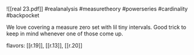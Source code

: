 ![[real 23.pdf]] #realanalysis #measuretheory #powerseries #cardinality #backpocket 

We love covering a measure zero set with lil tiny intervals. Good trick to keep in mind whenever one of those come up.

flavors: [[r.19]], [[r.13]], [[r.20]]